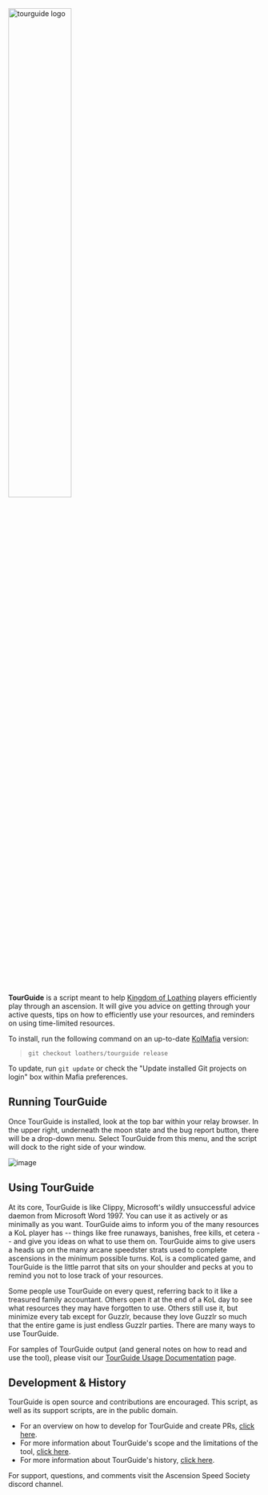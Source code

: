 <img src="https://user-images.githubusercontent.com/8014761/190516106-6e8c948c-9302-47e0-b09e-114a5456301d.png" alt="tourguide logo" style="width: 50%;">

**TourGuide** is a script meant to help [Kingdom of Loathing](https://www.kingdomofloathing.com/) players efficiently play through an ascension. It will give you advice on getting through your active quests, tips on how to efficiently use your resources, and reminders on using time-limited resources. 

To install, run the following command on an up-to-date [KolMafia](https://github.com/kolmafia/kolmafia) version:

> `git checkout loathers/tourguide release`

To update, run `git update` or check the "Update installed Git projects on login" box within Mafia preferences.

## Running TourGuide
Once TourGuide is installed, look at the top bar within your relay browser. In the upper right, underneath the moon state and the bug report button, there will be a drop-down menu. Select TourGuide from this menu, and the script will dock to the right side of your window.

![image](https://user-images.githubusercontent.com/8014761/190516930-c70cf5b7-e93b-4b6a-a3a8-31f2839e6ed2.png)

## Using TourGuide
At its core, TourGuide is like Clippy, Microsoft's wildly unsuccessful advice daemon from Microsoft Word 1997. You can use it as actively or as minimally as you want. TourGuide aims to inform you of the many resources a KoL player has -- things like free runaways, banishes, free kills, et cetera -- and give you ideas on what to use them on. TourGuide aims to give users a heads up on the many arcane speedster strats used to complete ascensions in the minimum possible turns. KoL is a complicated game, and TourGuide is the little parrot that sits on your shoulder and pecks at you to remind you not to lose track of your resources. 

Some people use TourGuide on every quest, referring back to it like a treasured family accountant. Others open it at the end of a KoL day to see what resources they may have forgotten to use. Others still use it, but minimize every tab except for Guzzlr, because they love Guzzlr so much that the entire game is just endless Guzzlr parties. There are many ways to use TourGuide.

For samples of TourGuide output (and general notes on how to read and use the tool), please visit our [TourGuide Usage Documentation](documentation/usage.md) page.

## Development & History
TourGuide is open source and contributions are encouraged. This script, as well as its support scripts, are in the public domain.

- For an overview on how to develop for TourGuide and create PRs, [click here](documentation/develop.md).
- For more information about TourGuide's scope and the limitations of the tool, [click here](documentation/scope.md).
- For more information about TourGuide's history, [click here](documentation/history.md).

For support, questions, and comments visit the Ascension Speed Society discord channel.
